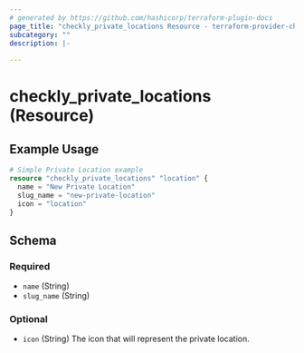 ```yaml
---
# generated by https://github.com/hashicorp/terraform-plugin-docs
page_title: "checkly_private_locations Resource - terraform-provider-checkly"
subcategory: ""
description: |-
  
---
```


# checkly_private_locations (Resource)



## Example Usage

```terraform
# Simple Private Location example
resource "checkly_private_locations" "location" {
  name = "New Private Location"
  slug_name = "new-private-location"
  icon = "location"
}
```

<!-- schema generated by tfplugindocs -->
## Schema

### Required

- `name` (String) 
- `slug_name` (String)

### Optional

- `icon` (String) The icon that will represent the private location.



